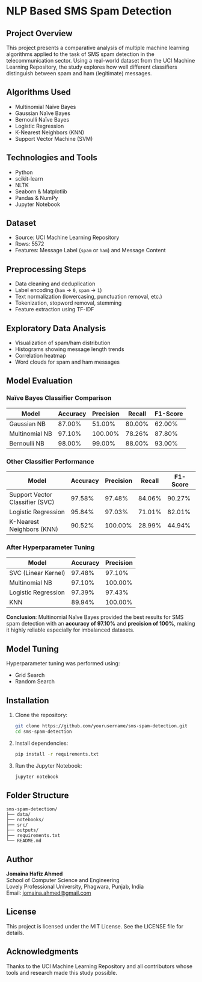 # NLP Based SMS Spam Detection

## Project Overview

This project presents a comparative analysis of multiple machine learning algorithms applied to the task of SMS spam detection in the telecommunication sector. Using a real-world dataset from the UCI Machine Learning Repository, the study explores how well different classifiers distinguish between spam and ham (legitimate) messages.

## Algorithms Used

- Multinomial Naïve Bayes
- Gaussian Naïve Bayes
- Bernoulli Naïve Bayes
- Logistic Regression
- K-Nearest Neighbors (KNN)
- Support Vector Machine (SVM)

## Technologies and Tools

- Python  
- scikit-learn  
- NLTK  
- Seaborn & Matplotlib  
- Pandas & NumPy  
- Jupyter Notebook  

## Dataset

- Source: UCI Machine Learning Repository  
- Rows: 5572  
- Features: Message Label (`spam` or `ham`) and Message Content  

## Preprocessing Steps

- Data cleaning and deduplication  
- Label encoding (`ham` → `0`, `spam` → `1`)  
- Text normalization (lowercasing, punctuation removal, etc.)  
- Tokenization, stopword removal, stemming  
- Feature extraction using TF-IDF  

## Exploratory Data Analysis

- Visualization of spam/ham distribution
- Histograms showing message length trends
- Correlation heatmap
- Word clouds for spam and ham messages

## Model Evaluation

### Naïve Bayes Classifier Comparison

| Model                | Accuracy | Precision | Recall | F1-Score |
|---------------------|----------|-----------|--------|----------|
| Gaussian NB          | 87.00%   | 51.00%    | 80.00% | 62.00%   |
| Multinomial NB       | 97.10%   | 100.00%   | 78.26% | 87.80%   |
| Bernoulli NB         | 98.00%   | 99.00%    | 88.00% | 93.00%   |

### Other Classifier Performance

| Model                | Accuracy | Precision | Recall | F1-Score |
|---------------------|----------|-----------|--------|----------|
| Support Vector Classifier (SVC) | 97.58% | 97.48%    | 84.06% | 90.27%   |
| Logistic Regression  | 95.84%   | 97.03%    | 71.01% | 82.01%   |
| K-Nearest Neighbors (KNN) | 90.52% | 100.00%   | 28.99% | 44.94%   |

### After Hyperparameter Tuning

| Model                | Accuracy | Precision |
|---------------------|----------|-----------|
| SVC (Linear Kernel)  | 97.48%   | 97.10%    |
| Multinomial NB       | 97.10%   | 100.00%   |
| Logistic Regression  | 97.39%   | 97.43%    |
| KNN                  | 89.94%   | 100.00%   |

**Conclusion**: Multinomial Naïve Bayes provided the best results for SMS spam detection with an **accuracy of 97.10%** and **precision of 100%**, making it highly reliable especially for imbalanced datasets.

## Model Tuning

Hyperparameter tuning was performed using:
- Grid Search
- Random Search

## Installation

1. Clone the repository:
   ```bash
   git clone https://github.com/yourusername/sms-spam-detection.git
   cd sms-spam-detection
   ```

2. Install dependencies:
   ```bash
   pip install -r requirements.txt
   ```

3. Run the Jupyter Notebook:
   ```bash
   jupyter notebook
   ```

## Folder Structure

```
sms-spam-detection/
├── data/
├── notebooks/
├── src/
├── outputs/
├── requirements.txt
└── README.md
```

## Author

**Jomaina Hafiz Ahmed**  
School of Computer Science and Engineering  
Lovely Professional University, Phagwara, Punjab, India  
Email: jomaina.ahmed@gmail.com  

## License

This project is licensed under the MIT License. See the LICENSE file for details.

## Acknowledgments

Thanks to the UCI Machine Learning Repository and all contributors whose tools and research made this study possible.

